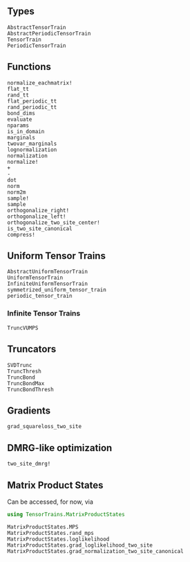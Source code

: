 ## Types
```@docs
AbstractTensorTrain
AbstractPeriodicTensorTrain
TensorTrain
PeriodicTensorTrain
```

## Functions
```@docs
normalize_eachmatrix!
flat_tt
rand_tt
flat_periodic_tt
rand_periodic_tt
bond_dims
evaluate
nparams
is_in_domain
marginals
twovar_marginals
lognormalization
normalization
normalize!
+
-
dot
norm
norm2m
sample!
sample
orthogonalize_right!
orthogonalize_left!
orthogonalize_two_site_center!
is_two_site_canonical
compress!
```

## Uniform Tensor Trains
```@docs
AbstractUniformTensorTrain
UniformTensorTrain
InfiniteUniformTensorTrain
symmetrized_uniform_tensor_train
periodic_tensor_train
```

### Infinite Tensor Trains
```@docs
TruncVUMPS
```

## Truncators
```@docs
SVDTrunc
TruncThresh
TruncBond
TruncBondMax
TruncBondThresh
```

## Gradients
```@docs
grad_squareloss_two_site
```

## DMRG-like optimization
```@docs
two_site_dmrg!
```

## Matrix Product States
Can be accessed, for now, via
```julia
using TensorTrains.MatrixProductStates
```

```@docs
MatrixProductStates.MPS
MatrixProductStates.rand_mps
MatrixProductStates.loglikelihood
MatrixProductStates.grad_loglikelihood_two_site
MatrixProductStates.grad_normalization_two_site_canonical
```